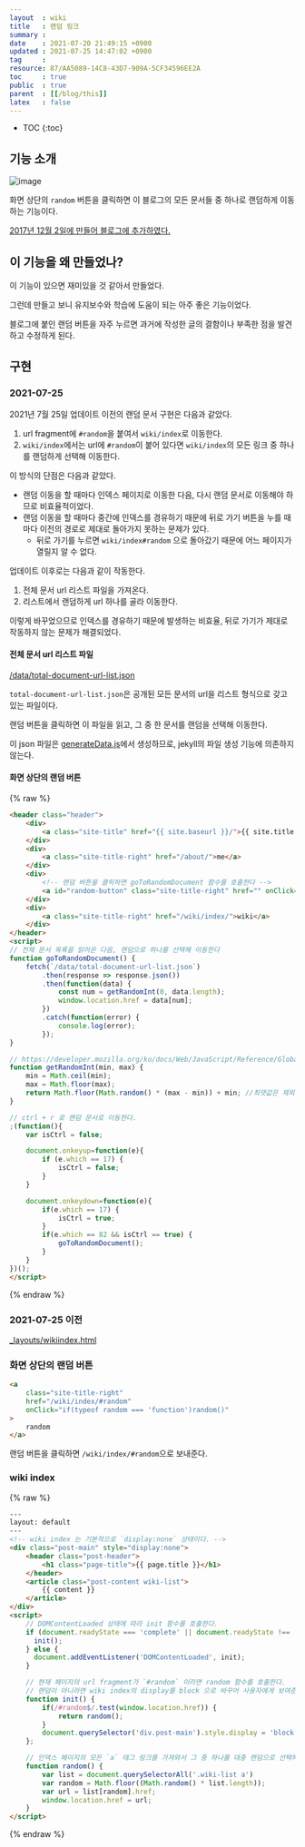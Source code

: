 ```yaml
---
layout  : wiki
title   : 랜덤 링크
summary : 
date    : 2021-07-20 21:49:15 +0900
updated : 2021-07-25 14:47:02 +0900
tag     : 
resource: 87/AA5089-14C8-43D7-909A-5CF34596EE2A
toc     : true
public  : true
parent  : [[/blog/this]]
latex   : false
---
```

* TOC
{:toc}

## 기능 소개

![image]( /resource/wiki/blog/this/random-link/126327221-5e7fe6fc-2356-48b8-8004-7b21d790626a.png )

화면 상단의 `random` 버튼을 클릭하면 이 블로그의 모든 문서들 중 하나로 랜덤하게 이동하는 기능이다.

[2017년 12월 2일에 만들어 블로그에 추가하였다.]( https://github.com/johngrib/johngrib.github.io/commit/e17be769fc782b9789cc718cbb9272a76da130f2 )

## 이 기능을 왜 만들었나?

이 기능이 있으면 재미있을 것 같아서 만들었다.

그런데 만들고 보니 유지보수와 학습에 도움이 되는 아주 좋은 기능이었다.

블로그에 붙인 랜덤 버튼을 자주 누르면 과거에 작성한 글의 결함이나 부족한 점을 발견하고 수정하게 된다.

## 구현

### 2021-07-25

2021년 7월 25일 업데이트 이전의 랜덤 문서 구현은 다음과 같았다.

1. url fragment에 `#random`을 붙여서 `wiki/index`로 이동한다.
2. `wiki/index`에서는 url에 `#random`이 붙어 있다면 `wiki/index`의 모든 링크 중 하나를 랜덤하게 선택해 이동한다.

이 방식의 단점은 다음과 같았다.

- 랜덤 이동을 할 때마다 인덱스 페이지로 이동한 다음, 다시 랜덤 문서로 이동해야 하므로 비효율적이었다.
- 랜덤 이동을 할 때마다 중간에 인덱스를 경유하기 때문에 뒤로 가기 버튼을 누를 때마다 이전의 경로로 제대로 돌아가지 못하는 문제가 있다.
    - 뒤로 가기를 누르면 `wiki/index#random` 으로 돌아갔기 때문에 어느 페이지가 열릴지 알 수 없다.

업데이트 이후로는 다음과 같이 작동한다.

1. 전체 문서 url 리스트 파일을 가져온다.
2. 리스트에서 랜덤하게 url 하나를 골라 이동한다.

이렇게 바꾸었으므로 인덱스를 경유하기 때문에 발생하는 비효율, 뒤로 가기가 제대로 작동하지 않는 문제가 해결되었다.

#### 전체 문서 url 리스트 파일

[/data/total-document-url-list.json]( https://github.com/johngrib/johngrib.github.io/commit/ba9c77887561e01594f4c393ab7fa3881774407f#diff-3640675555321254a293087b299927355212e40fd9e1bdaa5a4dc5797461a4d4 )

`total-document-url-list.json`은 공개된 모든 문서의 url을 리스트 형식으로 갖고 있는 파일이다.

랜덤 버튼을 클릭하면 이 파일을 읽고, 그 중 한 문서를 랜덤을 선택해 이동한다.

이 json 파일은 [generateData.js]( https://github.com/johngrib/johngrib.github.io/commit/8e3d024b3c727adefd041a68a7a7486f102efde8 )에서 생성하므로, jekyll의 파일 생성 기능에 의존하지 않는다.

#### 화면 상단의 랜덤 버튼

{% raw %}
```html
<header class="header">
    <div>
        <a class="site-title" href="{{ site.baseurl }}/">{{ site.title }}</a>
    </div>
    <div>
        <a class="site-title-right" href="/about/">me</a>
    </div>
    <div>
        <!-- 랜덤 버튼을 클릭하면 goToRandomDocument 함수를 호출한다 -->
        <a id="random-button" class="site-title-right" href="" onClick="goToRandomDocument()">random</a>
    </div>
    <div>
        <a class="site-title-right" href="/wiki/index/">wiki</a>
    </div>
</header>
<script>
// 전체 문서 목록을 읽어온 다음, 랜덤으로 하나를 선택해 이동한다
function goToRandomDocument() {
    fetch(`/data/total-document-url-list.json`)
        .then(response => response.json())
        .then(function(data) {
            const num = getRandomInt(0, data.length);
            window.location.href = data[num];
        })
        .catch(function(error) {
            console.log(error);
        });
}

// https://developer.mozilla.org/ko/docs/Web/JavaScript/Reference/Global_Objects/Math/random#두_값_사이의_정수_난수_생성하기
function getRandomInt(min, max) {
    min = Math.ceil(min);
    max = Math.floor(max);
    return Math.floor(Math.random() * (max - min)) + min; //최댓값은 제외, 최솟값은 포함
}

// ctrl + r 로 랜덤 문서로 이동한다.
;(function(){
    var isCtrl = false;

    document.onkeyup=function(e){
        if (e.which == 17) {
            isCtrl = false;
        }
    }

    document.onkeydown=function(e){
        if(e.which == 17) {
            isCtrl = true;
        }
        if(e.which == 82 && isCtrl == true) {
            goToRandomDocument();
        }
    }
})();
</script>
```
{% endraw %}


### 2021-07-25 이전

[_layouts/wikiindex.html]( https://github.com/johngrib/johngrib.github.io/blob/master/_layouts/wikiindex.html )

### 화면 상단의 랜덤 버튼

```html
<a
    class="site-title-right"
    href="/wiki/index/#random"
    onClick="if(typeof random === 'function')random()"
>
    random
</a>
```

랜덤 버튼을 클릭하면 `/wiki/index/#random`으로 보내준다.

### wiki index

{% raw %}
```html
---
layout: default
---
<!-- wiki index 는 기본적으로 `display:none` 상태이다. -->
<div class="post-main" style="display:none">
    <header class="post-header">
        <h1 class="page-title">{{ page.title }}</h1>
    </header>
    <article class="post-content wiki-list">
        {{ content }}
    </article>
</div>
<script>
    // DOMContentLoaded 상태에 따라 init 함수를 호출한다.
    if (document.readyState === 'complete' || document.readyState !== 'loading') {
      init();
    } else {
      document.addEventListener('DOMContentLoaded', init);
    }

    // 현재 페이지의 url fragment가 `#random` 이라면 random 함수를 호출한다.
    // 랜덤이 아니라면 wiki index의 display를 block 으로 바꾸어 사용자에게 보여준다.
    function init() {
        if(/#random$/.test(window.location.href)) {
            return random();
        }
        document.querySelector('div.post-main').style.display = 'block';
    };

    // 인덱스 페이지의 모든 `a` 태그 링크를 가져와서 그 중 하나를 대충 랜덤으로 선택하여 이동한다.
    function random() {
        var list = document.querySelectorAll('.wiki-list a')
        var random = Math.floor((Math.random() * list.length));
        var url = list[random].href;
        window.location.href = url;
    }
</script>
```
{% endraw %}

